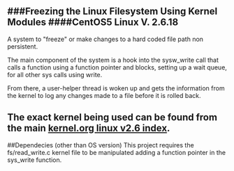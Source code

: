 ###Freezing the Linux Filesystem Using Kernel Modules 
####CentOS5 Linux V. 2.6.18
---
A system to "freeze" or make changes to a hard coded file path non persistent. 

The main component of the system is a hook into the sysw_write call that calls a function using a function pointer and blocks, setting up a wait queue, for all other sys calls using write.

From there, a user-helper thread is woken up and gets the information from the kernel to log any changes made to a file before it is rolled back.

The exact kernel being used can be found from the main [kernel.org linux v2.6 index](https://www.kernel.org/pub/linux/kernel/v2.6/).
---
##Dependecies (other than OS version)
This project requires the fs/read_write.c kernel file to be manipulated adding a function pointer in the sys_write function. 
